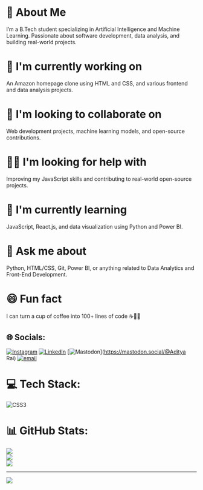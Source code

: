 # 👋 About Me
I’m a B.Tech student specializing in Artificial Intelligence and Machine Learning. Passionate about software development, data analysis, and building real-world projects.
# 🔭 I'm currently working on
An Amazon homepage clone using HTML and CSS, and various frontend and data analysis projects.
# 🤝 I'm looking to collaborate on
Web development projects, machine learning models, and open-source contributions.
# 🙋‍♂️ I'm looking for help with
Improving my JavaScript skills and contributing to real-world open-source projects.
# 🌱 I'm currently learning
JavaScript, React.js, and data visualization using Python and Power BI.
# 💬 Ask me about
Python, HTML/CSS, Git, Power BI, or anything related to Data Analytics and Front-End Development.
# 😄 Fun fact
I can turn a cup of coffee into 100+ lines of code ☕👨‍💻



## 🌐 Socials:
[![Instagram](https://img.shields.io/badge/Instagram-%23E4405F.svg?logo=Instagram&logoColor=white)](https://instagram.com/adityaa._rai) [![LinkedIn](https://img.shields.io/badge/LinkedIn-%230077B5.svg?logo=linkedin&logoColor=white)](https://linkedin.com/in/https://www.linkedin.com/in/aditya-rai-55090b284) [![Mastodon](https://img.shields.io/badge/-MASTODON-%232B90D9?logo=mastodon&logoColor=white)](https://mastodon.social/@Aditya Rai) [![email](https://img.shields.io/badge/Email-D14836?logo=gmail&logoColor=white)](mailto:arai36699@gmail.com) 

# 💻 Tech Stack:
![CSS3](https://img.shields.io/badge/css3-%231572B6.svg?style=for-the-badge&logo=css3&logoColor=white)
# 📊 GitHub Stats:
![](https://github-readme-stats.vercel.app/api?username=adityarai124&theme=tokyonight&hide_border=false&include_all_commits=false&count_private=false)<br/>
![](https://nirzak-streak-stats.vercel.app/?user=adityarai124&theme=tokyonight&hide_border=false)<br/>
![](https://github-readme-stats.vercel.app/api/top-langs/?username=adityarai124&theme=tokyonight&hide_border=false&include_all_commits=false&count_private=false&layout=compact)

---
[![](https://visitcount.itsvg.in/api?id=adityarai124&icon=0&color=0)](https://visitcount.itsvg.in)

<!-- Proudly created with GPRM ( https://gprm.itsvg.in ) -->

